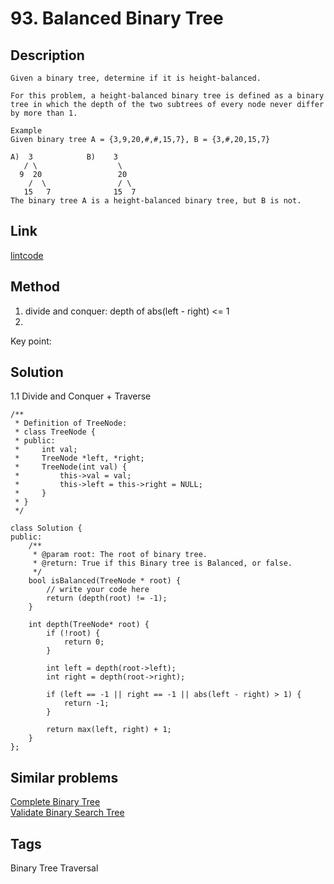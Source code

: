 # 93. Balanced Binary Tree

## Description
~~~
Given a binary tree, determine if it is height-balanced.

For this problem, a height-balanced binary tree is defined as a binary tree in which the depth of the two subtrees of every node never differ by more than 1.

Example
Given binary tree A = {3,9,20,#,#,15,7}, B = {3,#,20,15,7}

A)  3            B)    3 
   / \                  \
  9  20                 20
    /  \                / \
   15   7              15  7
The binary tree A is a height-balanced binary tree, but B is not.

~~~

## Link
[lintcode](https://www.lintcode.com/problem/balanced-binary-tree)

## Method
1. divide and conquer: depth of abs(left - right) <= 1 
2. 

Key point:  

## Solution
1.1 Divide and Conquer + Traverse
~~~
/**
 * Definition of TreeNode:
 * class TreeNode {
 * public:
 *     int val;
 *     TreeNode *left, *right;
 *     TreeNode(int val) {
 *         this->val = val;
 *         this->left = this->right = NULL;
 *     }
 * }
 */

class Solution {
public:
    /**
     * @param root: The root of binary tree.
     * @return: True if this Binary tree is Balanced, or false.
     */
    bool isBalanced(TreeNode * root) {
        // write your code here
        return (depth(root) != -1);
    }
    
    int depth(TreeNode* root) {
        if (!root) {
            return 0;
        }
        
        int left = depth(root->left);
        int right = depth(root->right);
        
        if (left == -1 || right == -1 || abs(left - right) > 1) {
            return -1;
        }
        
        return max(left, right) + 1;
    }
};
~~~

## Similar problems
[Complete Binary Tree](https://www.lintcode.com/problem/complete-binary-tree/)  
[Validate Binary Search Tree](https://www.lintcode.com/problem/validate-binary-search-tree/)  

## Tags
Binary Tree Traversal
